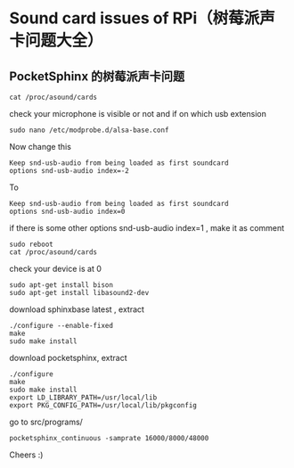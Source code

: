 # Sound card issues of RPi（树莓派声卡问题大全）

## PocketSphinx 的树莓派声卡问题

    cat /proc/asound/cards
check your microphone is visible or not and if on which usb extension

    sudo nano /etc/modprobe.d/alsa-base.conf
Now change this

    Keep snd-usb-audio from being loaded as first soundcard 
    options snd-usb-audio index=-2
To

    Keep snd-usb-audio from being loaded as first soundcard 
    options snd-usb-audio index=0
if there is some other options snd-usb-audio index=1 , make it as comment

    sudo reboot 
    cat /proc/asound/cards 
check your device is at 0

    sudo apt-get install bison
    sudo apt-get install libasound2-dev
download sphinxbase latest , extract

    ./configure --enable-fixed
    make
    sudo make install
download pocketsphinx, extract

    ./configure
    make
    sudo make install
    export LD_LIBRARY_PATH=/usr/local/lib 
    export PKG_CONFIG_PATH=/usr/local/lib/pkgconfig
go to src/programs/

    pocketsphinx_continuous -samprate 16000/8000/48000
Cheers :)
